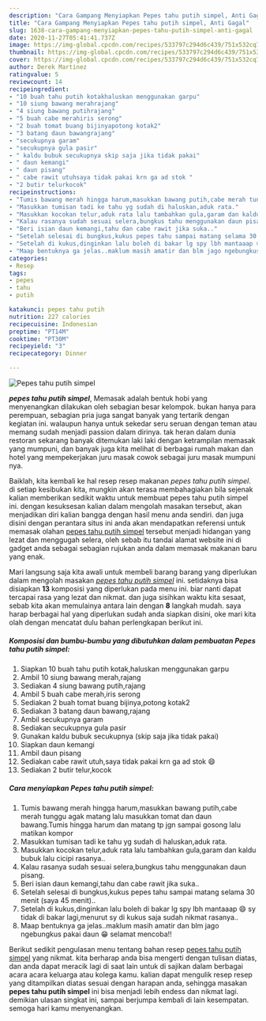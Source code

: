 ```yaml
---
description: "Cara Gampang Menyiapkan Pepes tahu putih simpel, Anti Gagal"
title: "Cara Gampang Menyiapkan Pepes tahu putih simpel, Anti Gagal"
slug: 1638-cara-gampang-menyiapkan-pepes-tahu-putih-simpel-anti-gagal
date: 2020-11-27T05:41:41.737Z
image: https://img-global.cpcdn.com/recipes/533797c294d6c439/751x532cq70/pepes-tahu-putih-simpel-foto-resep-utama.jpg
thumbnail: https://img-global.cpcdn.com/recipes/533797c294d6c439/751x532cq70/pepes-tahu-putih-simpel-foto-resep-utama.jpg
cover: https://img-global.cpcdn.com/recipes/533797c294d6c439/751x532cq70/pepes-tahu-putih-simpel-foto-resep-utama.jpg
author: Derek Martinez
ratingvalue: 5
reviewcount: 14
recipeingredient:
- "10 buah tahu putih kotakhaluskan menggunakan garpu"
- "10 siung bawang merahrajang"
- "4 siung bawang putihrajang"
- "5 buah cabe merahiris serong"
- "2 buah tomat buang bijinyapotong kotak2"
- "3 batang daun bawangrajang"
- "secukupnya garam"
- "secukupnya gula pasir"
- " kaldu bubuk secukupnya skip saja jika tidak pakai"
- " daun kemangi"
- " daun pisang"
- " cabe rawit utuhsaya tidak pakai krn ga ad stok "
- "2 butir telurkocok"
recipeinstructions:
- "Tumis bawang merah hingga harum,masukkan bawang putih,cabe merah tunggu agak matang lalu masukkan tomat dan daun bawang.Tumis hingga harum dan matang tp jgn sampai gosong lalu matikan kompor"
- "Masukkan tumisan tadi ke tahu yg sudah di haluskan,aduk rata."
- "Masukkan kocokan telur,aduk rata lalu tambahkan gula,garam dan kaldu bubuk lalu cicipi rasanya.."
- "Kalau rasanya sudah sesuai selera,bungkus tahu menggunakan daun pisang."
- "Beri isian daun kemangi,tahu dan cabe rawit jika suka.."
- "Setelah selesai di bungkus,kukus pepes tahu sampai matang selama 30 menit (saya 45 menit).."
- "Setelah di kukus,dinginkan lalu boleh di bakar lg spy lbh mantaaap 😄 sy tidak di bakar lagi,menurut sy di kukus saja sudah nikmat rasanya.."
- "Maap bentuknya ga jelas..maklum masih amatir dan blm jago ngebungkus pakai daun 😁 selamat mencoba!!"
categories:
- Resep
tags:
- pepes
- tahu
- putih

katakunci: pepes tahu putih 
nutrition: 227 calories
recipecuisine: Indonesian
preptime: "PT14M"
cooktime: "PT30M"
recipeyield: "3"
recipecategory: Dinner

---
```



![Pepes tahu putih simpel](https://img-global.cpcdn.com/recipes/533797c294d6c439/751x532cq70/pepes-tahu-putih-simpel-foto-resep-utama.jpg)

<b><i>pepes tahu putih simpel</i></b>, Memasak adalah bentuk hobi yang menyenangkan dilakukan oleh sebagian besar kelompok. bukan hanya para perempuan, sebagian pria juga sangat banyak yang tertarik dengan kegiatan ini. walaupun hanya untuk sekedar seru seruan dengan teman atau memang sudah menjadi passion dalam dirinya. tak heran dalam dunia restoran sekarang banyak ditemukan laki laki dengan ketrampilan memasak yang mumpuni, dan banyak juga kita melihat di berbagai rumah makan dan hotel yang mempekerjakan juru masak cowok sebagai juru masak mumpuni nya.

Baiklah, kita kembali ke hal resep resep makanan <i>pepes tahu putih simpel</i>. di setiap kesibukan kita, mungkin akan terasa membahagiakan bila sejenak kalian memberikan sedikit waktu untuk membuat pepes tahu putih simpel ini. dengan kesuksesan kalian dalam mengolah masakan tersebut, akan menjadikan diri kalian bangga dengan hasil menu anda sendiri. dan juga disini dengan perantara situs ini anda akan mendapatkan referensi untuk memasak olahan <u>pepes tahu putih simpel</u> tersebut menjadi hidangan yang lezat dan menggugah selera, oleh sebab itu tandai alamat website ini di gadget anda sebagai sebagian rujukan anda dalam memasak makanan baru yang enak.




Mari langsung saja kita awali untuk membeli barang barang yang diperlukan dalam mengolah masakan <u><i>pepes tahu putih simpel</i></u> ini. setidaknya bisa disiapkan <b>13</b> komposisi yang diperlukan pada menu ini. biar nanti dapat tercapai rasa yang lezat dan nikmat. dan juga sisihkan waktu kita sesaat, sebab kita akan memulainya antara lain dengan <b>8</b> langkah mudah. saya harap berbagai hal yang diperlukan sudah anda siapkan disini, oke mari kita olah dengan mencatat dulu bahan perlengkapan berikut ini.

<!--inarticleads1-->

##### Komposisi dan bumbu-bumbu yang dibutuhkan dalam pembuatan Pepes tahu putih simpel:

1. Siapkan 10 buah tahu putih kotak,haluskan menggunakan garpu
1. Ambil 10 siung bawang merah,rajang
1. Sediakan 4 siung bawang putih,rajang
1. Ambil 5 buah cabe merah,iris serong
1. Sediakan 2 buah tomat buang bijinya,potong kotak2
1. Sediakan 3 batang daun bawang,rajang
1. Ambil secukupnya garam
1. Sediakan secukupnya gula pasir
1. Gunakan  kaldu bubuk secukupnya (skip saja jika tidak pakai)
1. Siapkan  daun kemangi
1. Ambil  daun pisang
1. Sediakan  cabe rawit utuh,saya tidak pakai krn ga ad stok 😄
1. Sediakan 2 butir telur,kocok




<!--inarticleads2-->

##### Cara menyiapkan Pepes tahu putih simpel:

1. Tumis bawang merah hingga harum,masukkan bawang putih,cabe merah tunggu agak matang lalu masukkan tomat dan daun bawang.Tumis hingga harum dan matang tp jgn sampai gosong lalu matikan kompor
1. Masukkan tumisan tadi ke tahu yg sudah di haluskan,aduk rata.
1. Masukkan kocokan telur,aduk rata lalu tambahkan gula,garam dan kaldu bubuk lalu cicipi rasanya..
1. Kalau rasanya sudah sesuai selera,bungkus tahu menggunakan daun pisang.
1. Beri isian daun kemangi,tahu dan cabe rawit jika suka..
1. Setelah selesai di bungkus,kukus pepes tahu sampai matang selama 30 menit (saya 45 menit)..
1. Setelah di kukus,dinginkan lalu boleh di bakar lg spy lbh mantaaap 😄 sy tidak di bakar lagi,menurut sy di kukus saja sudah nikmat rasanya..
1. Maap bentuknya ga jelas..maklum masih amatir dan blm jago ngebungkus pakai daun 😁 selamat mencoba!!




Berikut sedikit pengulasan menu tentang bahan resep <u>pepes tahu putih simpel</u> yang nikmat. kita berharap anda bisa mengerti dengan tulisan diatas, dan anda dapat meracik lagi di saat lain untuk di sajikan dalam berbagai acara acara keluarga atau kolega kamu. kalian dapat mengulik resep resep yang ditampilkan diatas sesuai dengan harapan anda, sehingga masakan <b>pepes tahu putih simpel</b> ini bisa menjadi lebih endess dan nikmat lagi. demikian ulasan singkat ini, sampai berjumpa kembali di lain kesempatan. semoga hari kamu menyenangkan.
